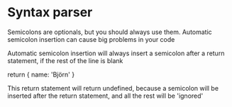 # Syntax parser

Semicolons are optionals, but you should always use them. Automatic
semicolon insertion can cause big problems in your code

Automatic semicolon insertion will always insert a semicolon 
after a return statement, if the rest of the line is blank

return 
{
    name: 'Björn'
}

This return statement will return undefined, because a semicolon
will be inserted after the return statement, and all the rest 
will be 'ignored'

